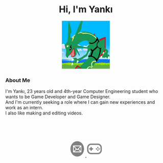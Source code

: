 # <h1 align="center">Hi, I'm Yankı <a></h1>
    
<p align="center">
    <a href="https://www.youtube.com/@azauqyar">
         <img alt="Azauqyar" src="Images/logo.png"
         width=150" height="150"></a>
</p>

<div>
<h3 align="left">About Me</h3>
 I'm Yankı, 23 years old and 4th-year Computer Engineering student who wants to be Game Developer and Game Designer.<br>
 And I'm currently seeking a role where I can gain new experiences and work as an intern. <br>
 I also like making and editing videos. <br>

<br> <br> <br>
<p align="center">
   <a href="mailto:yankestone@gmail.com">
         <img alt="Mail" src="Images/mail.png"
         width=50" height="50">
      </a>
      <a href="https://azauqyarstone.itch.io/">
         <img alt="Games" src="Images/itch.png"
         width=50" height="50">
      </a>
</p>
